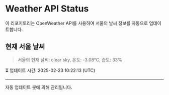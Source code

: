 
# Weather API Status

이 리포지토리는 OpenWeather API를 사용하여 서울의 날씨 정보를 자동으로 업데이트합니다.

## 현재 서울 날씨
> 서울의 현재 날씨: clear sky, 온도: -3.08°C, 습도: 33%

⏳ 업데이트 시간: 2025-02-23 10:22:13 (UTC)

---
자동 업데이트 봇에 의해 관리됩니다.
